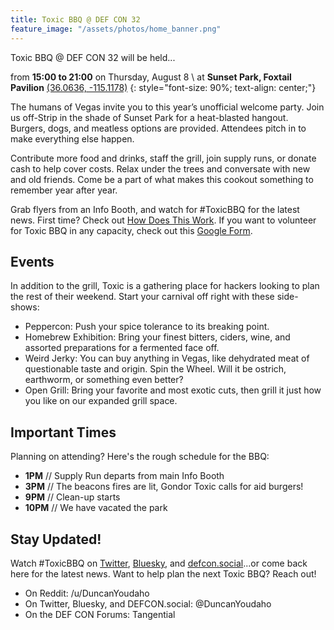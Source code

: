 ```yaml
---
title: Toxic BBQ @ DEF CON 32
feature_image: "/assets/photos/home_banner.png"
---
```


Toxic BBQ @ DEF CON 32 will be held...

from **15:00 to 21:00** on Thursday, August 8 \\
at **Sunset Park, Foxtail Pavilion** [(36.0636, -115.1178)](https://www.google.com/maps/place/36.0636,-115.1178)
{: style="font-size: 90%; text-align: center;"}

The humans of Vegas invite you to this year’s unofficial welcome party. Join us off-Strip in the shade of Sunset Park for a heat-blasted hangout. Burgers, dogs, and meatless options are provided. Attendees pitch in to make everything else happen.

Contribute more food and drinks, staff the grill, join supply runs, or donate cash to help cover costs. Relax under the trees and conversate with new and old friends. Come be a part of what makes this cookout something to remember year after year.

Grab flyers from an Info Booth, and watch for #ToxicBBQ for the latest news. First time? Check out [How Does This Work](/volunteering). If you want to volunteer for Toxic BBQ in any capacity, check out this [Google Form](https://forms.gle/H4QMN56wChZwmQNQA).


## Events
In addition to the grill, Toxic is a gathering place for hackers looking to plan the rest of their weekend. Start your carnival off right with these side-shows:

- Peppercon: Push your spice tolerance to its breaking point. 
- Homebrew Exhibition: Bring your finest bitters, ciders, wine, and assorted preparations for a fermented face off.
- Weird Jerky: You can buy anything in Vegas, like dehydrated meat of questionable taste and origin. Spin the Wheel. Will it be ostrich, earthworm, or something even better?
- Open Grill: Bring your favorite and most exotic cuts, then grill it just how you like on our expanded grill space.


## Important Times
Planning on attending? Here's the rough schedule for the BBQ:
- **1PM** // Supply Run departs from main Info Booth
- **3PM** // The beacons fires are lit, Gondor Toxic calls for aid burgers!
- **9PM** // Clean-up starts
- **10PM** // We have vacated the park

## Stay Updated!
Watch #ToxicBBQ on [Twitter](https://www.twitter.com/search?q=%23ToxicBBQ), [Bluesky](https://bsky.app/search?q=%23toxicbbq), and [defcon.social](https://defcon.social/)...or come back here for the latest news. Want to help plan the next Toxic BBQ? Reach out!
- On Reddit: /u/DuncanYoudaho
- On Twitter, Bluesky, and DEFCON.social: @DuncanYoudaho
- On the DEF CON Forums: Tangential
